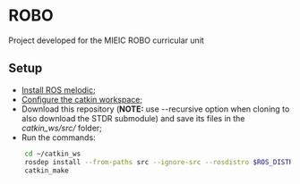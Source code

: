 # ROBO

Project developed for the MIEIC ROBO curricular unit

## Setup

- [Install ROS melodic](http://wiki.ros.org/melodic/Installation);
- [Configure the catkin workspace](http://wiki.ros.org/ROS/Tutorials/InstallingandConfiguringROSEnvironment#Create_a_ROS_Workspace);
- Download this repository (**NOTE:** use --recursive option when cloning to also download the STDR submodule) and save its files in the *catkin_ws/src/* folder;
- Run the commands:

```sh
    cd ~/catkin_ws
    rosdep install --from-paths src --ignore-src --rosdistro $ROS_DISTRO
    catkin_make
```
